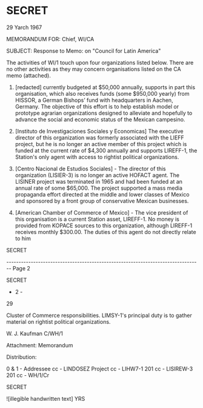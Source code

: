 # SECRET

29 Yarch 1967

MEMORANDUM FOR: Chief, WI/CA

SUBJECT: Response to Memo: on "Council for Latin America"

The activities of WI/1 touch upon four organizations listed below. There are no other activities as they may concern organisations listed on the CA memo (attached).

1. [redacted] currently budgeted at $50,000 annually, supports in part this organisation, which also receives funds (some $950,000 yearly) from HISSOR, a German Bishops’ fund with headquarters in Aachen, Germany. The objective of this effort is to help establish model or prototype agrarian organizations designed to alleviate and hopefully to advance the social and economic status of the Mexican campesino.

2. [Instituto de Investigaciones Sociales y Economicas] The executive director of this organization was formerly associated with the LIEFF project, but he is no longer an active member of this project which is funded at the current rate of $4,300 annually and supports LIREFF-1, the Station's only agent with access to rightist political organizations.

3. [Centro Nacional de Estudios Sociales] - The director of this organization (LISIER-3) is no longer an active HOFACT agent. The LISINER project was terminated in 1965 and had been funded at an annual rate of some $65,000. The project supported a mass media propaganda effort directed at the middle and lower classes of Mexico and sponsored by a front group of conservative Mexican businesses.

4. [American Chamber of Commerce of Mexico] - The vice president of this organisation is a current Station asset, LIREFF-1. No money is provided from KOPACE sources to this organization, although LIREFF-1 receives monthly $300.00. The duties of this agent do not directly relate to him

SECRET


-------------------------------------------------------------------------------- Page 2

SECRET

- 2 -

29

Cluster of Commerce responsibilities. LIMSY-1's principal duty is to gather material on rightist political organizations.

W. J. Kaufman
C/WH/1

Attachment:
Memorandum

Distribution:

0 & 1 - Addressee
cc - LINDOSEZ Project
cc - LIHW7-1 201
cc - LISIREW-3 201
cc - WH/1/Cr

SECRET

![illegible handwritten text] YRS
